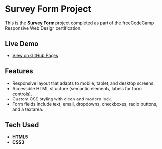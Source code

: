 # Survey Form Project

This is the **Survey Form** project completed as part of the freeCodeCamp Responsive Web Design certification.

## Live Demo
- [View on GitHub Pages](https://lioradalyareiken.github.io/responsive-web-design-projects/survey-form/)

## Features
- Responsive layout that adapts to mobile, tablet, and desktop screens.
- Accessible HTML structure (semantic elements, labels for form controls).
- Custom CSS styling with clean and modern look.
- Form fields include text, email, dropdowns, checkboxes, radio buttons, and a textarea.

## Tech Used
- **HTML5**
- **CSS3**
